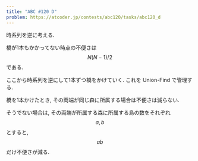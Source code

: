 ```yaml
---
title: "ABC #120 D"
problem: https://atcoder.jp/contests/abc120/tasks/abc120_d
---
```

時系列を逆に考える.

橋が1本もかかってない時点の不便さは $$ N(N-1)/2 $$ である.

ここから時系列を逆にして1本ずつ橋をかけていく. これを Union-Find で管理する.

橋を1本かけたとき, その両端が同じ森に所属する場合は不便さは減らない.

そうでない場合は, その両端が所属する森に所属する島の数をそれぞれ $$ a, b $$ とすると, $$ ab $$ だけ不便さが減る.
